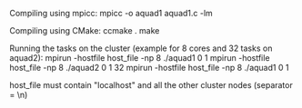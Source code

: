 
Compiling using mpicc:
mpicc -o aquad1 aquad1.c -lm

Compiling using CMake:
ccmake .
make

Running the tasks on the cluster (example for 8 cores and 32 tasks on aquad2):
mpirun -hostfile host_file -np 8 ./aquad1 0 1
mpirun -hostfile host_file -np 8 ./aquad2 0 1 32
mpirun -hostfile host_file -np 8 ./aquad1 0 1

host_file must contain "localhost" and all the other cluster nodes (separator = \n)

